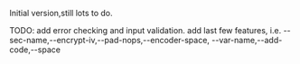 Initial version,still lots to do.

TODO:
add error checking and input validation.
add last few features, i.e.  --sec-name,--encrypt-iv,--pad-nops,--encoder-space, --var-name,--add-code,--space

